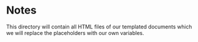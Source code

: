 # Notes
This directory will contain all HTML files of our templated documents which we will replace the placeholders with our own variables.
